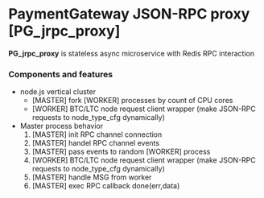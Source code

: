# PaymentGateway JSON-RPC proxy [PG_jrpc_proxy]

**PG_jrpc_proxy** is stateless async microservice with Redis RPC interaction  

### Components and features ###
* node.js vertical cluster 
    * [MASTER] fork [WORKER] processes by count of CPU cores
    * [WORKER] BTC/LTC node request client wrapper (make JSON-RPC requests to node_type_cfg dynamically)
* Master process behavior
    1. [MASTER] init RPC channel connection
    2. [MASTER] handel RPC channel events
    3. [MASTER] pass events to random [WORKER] process
    4. [WORKER] BTC/LTC node request client wrapper (make JSON-RPC requests to node_type_cfg dynamically)
    5. [MASTER] handle MSG from worker
    6. [MASTER] exec RPC callback done(err,data)
